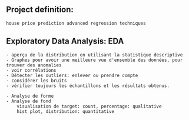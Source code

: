 ## Project definition:
    house price prediction advanced regression techniques

## Exploratory Data Analysis: EDA
    - aperçu de la distribution en utilisant la statistique descriptive
    - Graphes pour avoir une meilleure vue d'ensemble des données, pour trouver des anomalies
    - voir corrélations
    - Détecter les outliers: enlever ou prendre compte
    - considérer les bruits
    - vérifier toujours les échantillons et les résultats obtenus.

    - Analyse de forme
    - Analyse de fond 
        visualisation de target: count, percentage: qualitative
        hist plot, distribution: quantitative


## 
